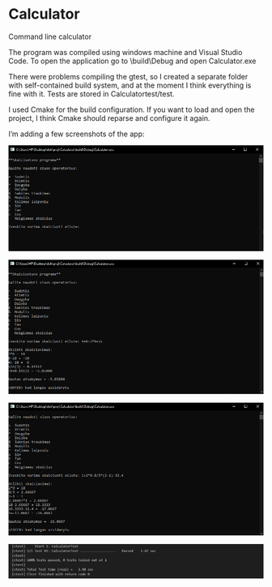# Calculator
Command line calculator

The program was compiled using windows machine and Visual Studio Code.
To open the application go to \build\Debug and open Calculator.exe

There were problems compiling the gtest, so I created a separate folder with self-contained build system,
and at the moment I think everything is fine with it. Tests are stored in Calculatortest/test.

I used Cmake for the build configuration. If you want to load and open the project, I think Cmake should reparse and configure it again. 

I’m adding a few screenshots of the app:

![Alt text](https://github.com/zalasimas/Calculator/blob/master/Capture1.PNG?raw=true "Optional Title")

![Alt text](https://github.com/zalasimas/Calculator/blob/master/Capture2.PNG?raw=true "Optional Title")

![Alt text](https://github.com/zalasimas/Calculator/blob/master/Capture3.PNG?raw=true "Optional Title")

![Alt text](https://github.com/zalasimas/Calculator/blob/master/Capture4.PNG?raw=true "Optional Title")
